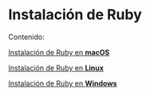# Instalación de Ruby

Contenido:


<a href="ruby-macos.md">Instalación de Ruby en **macOS**</a>

<a href="ruby-linux.md">Instalación de Ruby en **Linux**</a>

<a href="ruby-windows.md">Instalación de Ruby en **Windows**</a>

